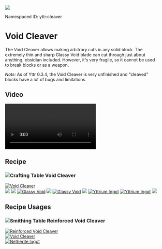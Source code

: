 <img class="infobox" src="../img/item/cleaver.png">

<span class="aside">Namespaced ID: <span>yttr:cleaver</span></span><br/>
# Void Cleaver
The Void Cleaver allows making arbitrary cuts in any solid block. The extremely thin and sharp
Glassy Void blade can cut through just about anything, obsidian included. However, it's very
fragile, so it cannot be used to break blocks or as a weapon.

*Note:* As of Yttr 0.3.4, the Void Cleaver is very unfinished and "cleaved" blocks have a lot of
bugs and limitations.

## Video
<video src="../img/cleaver.mp4" controls></video>

## Recipe

### <img class="symbolic" title="Crafting Table" src="../img/symbolic/crafting_table.png"/> Void Cleaver
<div class="recipe" title="Namespaced ID: yttr:cleaver">
	<a href="#" class="output">
		<img title="Void Cleaver" src="../img/item/cleaver.png"/>
	</a>
	<div class="input">
	<a href="#"><img src="../img/item/air.png"/></a>
		<a href="#"><img src="../img/item/air.png"/></a>
		<a href="../glassy_void"><img title="Glassy Void" src="../img/item/glassy_void.png"/></a>
		<a href="#"><img src="../img/item/air.png"/></a>
		<a href="../glassy_void"><img title="Glassy Void" src="../img/item/glassy_void.png"/></a>
		<a href="#"><img src="../img/item/air.png"/></a>
		<a href="../yttrium"><img title="Yttrium Ingot" src="../img/item/yttrium_ingot.png"/></a>
		<a href="../yttrium"><img title="Yttrium Ingot" src="../img/item/yttrium_ingot.png"/></a>
		<a href="#"><img src="../img/item/air.png"/></a>
	</div>
</div>

## Recipe Usages

### <img class="symbolic" title="Smithing Table" src="../img/symbolic/smithing_table.png"/> Reinforced Void Cleaver
<div class="recipe" title="Namespaced ID: yttr:reinforced_cleaver">
	<a href="../reinforced_cleaver" class="output">
		<img title="Reinforced Void Cleaver" src="../img/item/reinforced_cleaver.png"/>
	</a>
	<div class="input">
		<a href="#"><img title="Void Cleaver" src="../img/item/cleaver.png"/></a>
		<div class="add"></div>
		<a href="https://minecraft.fandom.com/wiki/Netherite_Ingot"><img title="Netherite Ingot" src="../img/item/netherite_ingot.png"/></a>
	</div>
</div>
